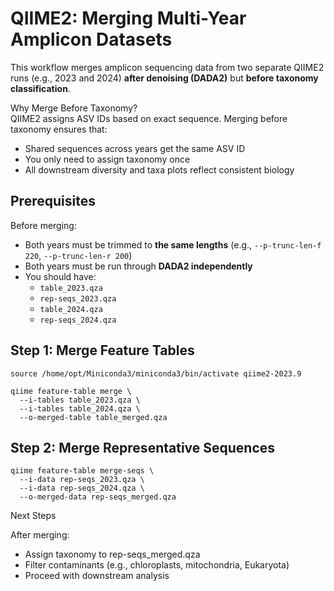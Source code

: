 # QIIME2: Merging Multi-Year Amplicon Datasets

This workflow merges amplicon sequencing data from two separate QIIME2 runs (e.g., 2023 and 2024) **after denoising (DADA2)** but **before taxonomy classification**.

Why Merge Before Taxonomy?    
QIIME2 assigns ASV IDs based on exact sequence. Merging before taxonomy ensures that:
- Shared sequences across years get the same ASV ID
- You only need to assign taxonomy once
- All downstream diversity and taxa plots reflect consistent biology


## Prerequisites

Before merging:
- Both years must be trimmed to **the same lengths** (e.g., `--p-trunc-len-f 220`, `--p-trunc-len-r 200`)
- Both years must be run through **DADA2 independently**
- You should have:
  - `table_2023.qza`
  - `rep-seqs_2023.qza`
  - `table_2024.qza`
  - `rep-seqs_2024.qza`

## Step 1: Merge Feature Tables

```
source /home/opt/Miniconda3/miniconda3/bin/activate qiime2-2023.9

qiime feature-table merge \
  --i-tables table_2023.qza \
  --i-tables table_2024.qza \
  --o-merged-table table_merged.qza
```
## Step 2: Merge Representative Sequences
```
qiime feature-table merge-seqs \
  --i-data rep-seqs_2023.qza \
  --i-data rep-seqs_2024.qza \
  --o-merged-data rep-seqs_merged.qza
```

Next Steps    

After merging:    
- Assign taxonomy to rep-seqs_merged.qza    
- Filter contaminants (e.g., chloroplasts, mitochondria, Eukaryota)    
- Proceed with downstream analysis





